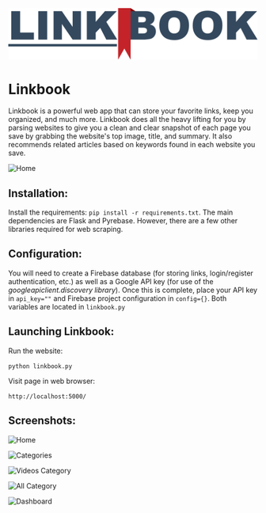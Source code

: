 <div align="center">
	<img src="static/linkbook_logo_main.png" alt="Linkbook Logo">
</div>

# Linkbook

Linkbook is a powerful web app that can store your favorite links, keep you organized, and much more. Linkbook does all the heavy lifting for you by parsing websites to give you a clean and clear snapshot of each page you save by grabbing the website's top image, title, and summary. It also recommends related articles based on keywords found in each website you save.

![Home](https://raw.githubusercontent.com/wyattharrell/linkbook/master/static/website/cardexample.png?token=AFAYOTPBEHK6AYNMNM2F2ES6BE2UW)

## Installation:

Install the requirements: `pip install -r requirements.txt`. The main dependencies are Flask and Pyrebase. However, there are a few other libraries required for web scraping.

## Configuration:

You will need to create a Firebase database (for storing links, login/register authentication, etc.) as well as a Google API key (for use of the *googleapiclient.discovery library*). Once this is complete, place your API key in `api_key=""` and Firebase project configuration in `config={}`. Both variables are located in `linkbook.py` 

## Launching Linkbook:

Run the website:
```
python linkbook.py
```

Visit page in web browser:
```
http://localhost:5000/
```

## Screenshots:

![Home](https://raw.githubusercontent.com/wyattharrell/linkbook/master/static/website/home.png?token=AFAYOTO6XASR6RG2FSKPAPS6BEYQ4)

![Categories](https://raw.githubusercontent.com/wyattharrell/linkbook/master/static/website/cats.png?token=AFAYOTMOKVDB7OXG2QRITDS6BEZTO)

![Videos Category](https://raw.githubusercontent.com/wyattharrell/linkbook/master/static/website/videos.png?token=AFAYOTI6G76KWWFYLEJ22V26BE2YI)

![All Category](https://raw.githubusercontent.com/wyattharrell/linkbook/master/static/website/all.png?token=AFAYOTOYRNPRUEHDBATYNOC6BE45Q)

![Dashboard](https://raw.githubusercontent.com/wyattharrell/linkbook/master/static/website/dashboard.png?token=AFAYOTLNQ5JAHINJALTSOUK6BE45I)
